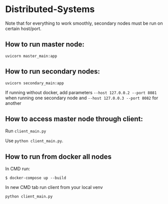 # Distributed-Systems

Note that for everything to work smoothly, secondary nodes must be run on certain host/port.
## How to run master node:

`uvicorn master_main:app`

## How to run secondary nodes:
`uvicorn secondary_main:app`

If running without docker, add parameters `--host 127.0.0.2 --port 8081` when running one secondary node and `--host 127.0.0.3 --port 8082` for another

## How to access master node through client:
Run `client_main.py`

Use `python client_main.py`.

## How to run from docker all nodes

In CMD run:

` $ docker-compose up --build `

In new CMD tab run client from your local venv

` python client_main.py `
